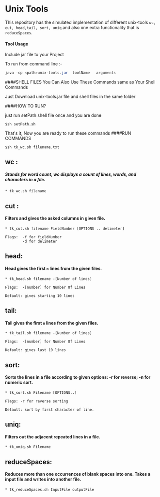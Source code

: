 Unix Tools
====================
This repository has the simulated implementation of different unix-tools
`wc, cut, head,tail, sort, uniq` and also one extra functionality that is `reduceSpaces`.

#### Tool Usage
Include jar file to your Project


To run from command line :-
```java
java -cp <path>unix-tools.jar  toolName   arguments
```

####SHELL FILES
You Can Also Use These Commands same as Your Shell Commands


Just Download unix-tools.jar file and shell files in the same folder


####HOW TO RUN?

just run setPath shell file once and you are done


`$sh setPath.sh`

That's it, Now you are ready to run these commands
####RUN COMMANDS


`$sh tk_wc.sh filename.txt`
## wc :
##### Stands for word count, wc displays a count of lines, words, and characters in a file.
    * tk_wc.sh filename

## cut :
#### Filters and gives the asked columns in given file.
    * tk_cut.sh filename FieldNumber [OPTIONS .. delimeter]

    Flags:  -f for fieldNumber
            -d for delimeter

## head:
#### Head gives the first `n` lines from the given files.
    * tk_head.sh filename -[Number of lines]

    Flags:  -[number] for Number Of Lines

    Default: gives starting 10 lines

## tail:
#### Tail gives the first `n` lines from the given files.
    * tk_tail.sh filename -[Number of lines]

    Flags:  -[number] for Number Of Lines

    Default: gives last 10 lines

## sort:
#### Sorts the lines in a file according to given options: -r for reverse; -n for numeric sort.
    * tk_sort.sh Filename [OPTIONS..]

    Flags: -r for reverse sorting

    Default: sort by first character of line.


## uniq:
#### Filters out the adjacent  repeated lines in a file.
    * tk_uniq.sh Filename



## reduceSpaces:
#### Reduces more than one occurrences of blank spaces into one. Takes a input file and writes into another file.
    * tk_reduceSpaces.sh InputFile outputFile
